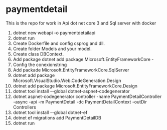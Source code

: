 # paymentdetail
This is the repo for work in Api dot net core 3 and Sql server with docker 


1. dotnet new webapi -o paymentdetailapi
2. dotnet run
3. Create Dockerfile and config csprog and dll.
4. Create folder Models and your model.
5. Create class DBContext.
6. Add package  dotnet add package Microsoft.EntityFrameworkCore -
7. Config the conexionstring
8. Add packade Microsoft.EntityFrameworkCore.SqlServer
9. dotnet add package Microsoft.VisualStudio.Web.CodeGeneration.Design
10. dotnet add package Microsoft.EntityFrameworkCore.Design
11. dotnet tool install --global dotnet-aspnet-codegenerator
12. dotnet aspnet-codegenerator controller -name PaymentDetailController -async -api -m PaymentDetail -dc PaymentDetailContext -outDir Controllers
13. dotnet tool install --global dotnet-ef
14. dotnet ef migrations add PaymentDetailDB
15. dotnet run 


